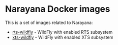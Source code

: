 # Narayana Docker images

This is a set of images related to Narayana:

- [rts-wildfly](./rts-wildfly) - WildFly with enabled RTS subsystem
- [xts-wildfly](./xts-wildfly) - WildFly with enabled XTS subsystem